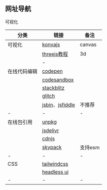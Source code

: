 ## 网址导航

可视化

| 分类         | 链接                                                         | 备注    |
| ------------ | ------------------------------------------------------------ | ------- |
| 可视化       | [konvajs](https://konvajs.org/)                              | canvas  |
|              | [threejs教程](https://discoverthreejs.com/zh/book/first-steps/animation-loop/) | 3d      |
|              | -                                                            |         |
| 在线代码编辑 | [codepen](https://codepen.io/your-work/)                     |         |
|              | [codesandbox](https://codesandbox.io/dashboard/recent)       |         |
|              | [stackblitz](https://stackblitz.com/)                        |         |
|              | [glitch](https://glitch.com/dashboard?group=owned&sortColumn=boost&sortDirection=DESC&page=1&showAll=false&filterDomain=) |         |
|              | [jsbin](https://jsbin.com/)、[jsfiddle](https://jsfiddle.net/) | 不推荐  |
| -            | -                                                            | -       |
| 在线包引用   | [unpkg](https://www.unpkg.com/)                              |         |
|              | [jsdelivr](https://www.jsdelivr.com/package/npm/lodash)      |         |
|              | [cdnjs](https://cdnjs.com/libraries/lodash.js)               |         |
|              | [skypack](https://www.skypack.dev/)                          | 支持esm |
| -            | -                                                            | -       |
| CSS          | [tailwindcss](https://tailwindcss.com/)                      |         |
|              | [headless ui](https://headlessui.com/)                       |         |
| -            | -                                                            | -       |



